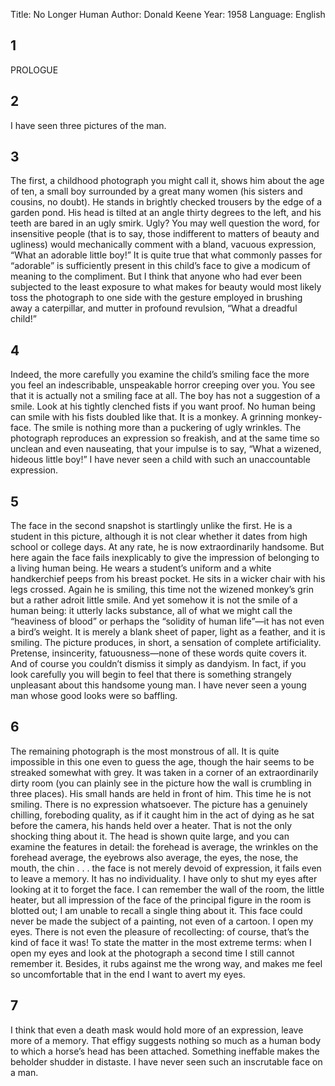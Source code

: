 Title: No Longer Human
Author: Donald Keene
Year: 1958
Language: English

## 1
PROLOGUE

## 2
I have seen three pictures of the man.

## 3
The first, a childhood photograph you might call it, shows him about the age of ten, a small boy surrounded by a great many women (his sisters and cousins, no doubt). He stands in brightly checked trousers by the edge of a garden pond. His head is tilted at an angle thirty degrees to the left, and his teeth are bared in an ugly smirk. Ugly? You may well question the word, for insensitive people (that is to say, those indifferent to matters of beauty and ugliness) would mechanically comment with a bland, vacuous expression, “What an adorable little boy!” It is quite true that what commonly passes for “adorable” is sufficiently present in this child’s face to give a modicum of meaning to the compliment. But I think that anyone who had ever been subjected to the least exposure to what makes for beauty would most likely toss the photograph to one side with the gesture employed in brushing away a caterpillar, and mutter in profound revulsion, “What a dreadful child!”

## 4
Indeed, the more carefully you examine the child’s smiling face the more you feel an indescribable, unspeakable horror creeping over you. You see that it is actually not a smiling face at all. The boy has not a suggestion of a smile. Look at his tightly clenched fists if you want proof. No human being can smile with his fists doubled like that. It is a monkey. A grinning monkey-face. The smile is nothing more than a puckering of ugly wrinkles. The photograph reproduces an expression so freakish, and at the same time so unclean and even nauseating, that your impulse is to say, “What a wizened, hideous little boy!” I have never seen a child with such an unaccountable expression.

## 5
The face in the second snapshot is startlingly unlike the first. He is a student in this picture, although it is not clear whether it dates from high school or college days. At any rate, he is now extraordinarily handsome. But here again the face fails inexplicably to give the impression of belonging to a living human being. He wears a student’s uniform and a white handkerchief peeps from his breast pocket. He sits in a wicker chair with his legs crossed. Again he is smiling, this time not the wizened monkey’s grin but a rather adroit little smile. And yet somehow it is not the smile of a human being: it utterly lacks substance, all of what we might call the “heaviness of blood” or perhaps the “solidity of human life”—it has not even a bird’s weight. It is merely a blank sheet of paper, light as a feather, and it is smiling. The picture produces, in short, a sensation of complete artificiality. Pretense, insincerity, fatuousness—none of these words quite covers it. And of course you couldn’t dismiss it simply as dandyism. In fact, if you look carefully you will begin to feel that there is something strangely unpleasant about this handsome young man. I have never seen a young man whose good looks were so baffling.

## 6
The remaining photograph is the most monstrous of all. It is quite impossible in this one even to guess the age, though the hair seems to be streaked somewhat with grey. It was taken in a corner of an extraordinarily dirty room (you can plainly see in the picture how the wall is crumbling in three places). His small hands are held in front of him. This time he is not smiling. There is no expression whatsoever. The picture has a genuinely chilling, foreboding quality, as if it caught him in the act of dying as he sat before the camera, his hands held over a heater. That is not the only shocking thing about it. The head is shown quite large, and you can examine the features in detail: the forehead is average, the wrinkles on the forehead average, the eyebrows also average, the eyes, the nose, the mouth, the chin . . . the face is not merely devoid of expression, it fails even to leave a memory. It has no individuality. I have only to shut my eyes after looking at it to forget the face. I can remember the wall of the room, the little heater, but all impression of the face of the principal figure in the room is blotted out; I am unable to recall a single thing about it. This face could never be made the subject of a painting, not even of a cartoon. I open my eyes. There is not even the pleasure of recollecting: of course, that’s the kind of face it was! To state the matter in the most extreme terms: when I open my eyes and look at the photograph a second time I still cannot remember it. Besides, it rubs against me the wrong way, and makes me feel so uncomfortable that in the end I want to avert my eyes.

## 7
I think that even a death mask would hold more of an expression, leave more of a memory. That effigy suggests nothing so much as a human body to which a horse’s head has been attached. Something ineffable makes the beholder shudder in distaste. I have never seen such an inscrutable face on a man.
